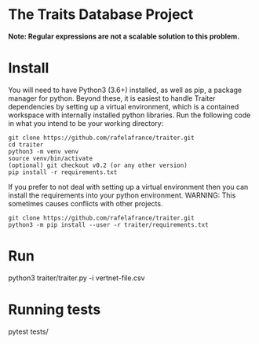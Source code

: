 # The Traits Database Project

**Note: Regular expressions are not a scalable solution to this problem.**

# Install

You will need to have Python3 (3.6+) installed, as well as pip, a package manager for python. Beyond these, it is easiest to handle Traiter dependencies by setting up a virtual environment, which is a contained workspace with internally installed python libraries. Run the following code in what you intend to be your working directory:

```
git clone https://github.com/rafelafrance/traiter.git
cd traiter
python3 -m venv venv
source venv/bin/activate
(optional) git checkout v0.2 (or any other version)
pip install -r requirements.txt
```

If you prefer to not deal with setting up a virtual environment then you can install the requirements into your python environment. WARNING: This sometimes causes conflicts with other projects.

```
git clone https://github.com/rafelafrance/traiter.git
python3 -m pip install --user -r traiter/requirements.txt
```

# Run

python3 traiter/traiter.py -i vertnet-file.csv

# Running tests

pytest tests/
